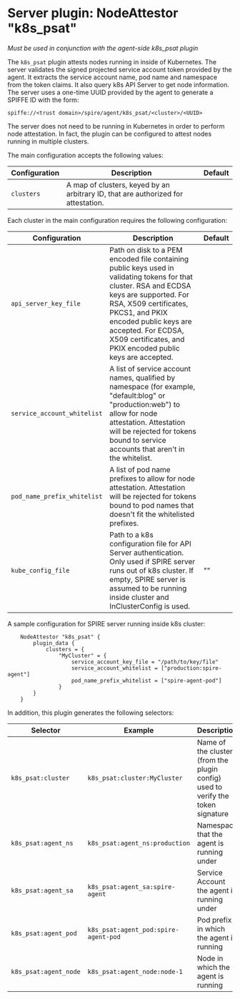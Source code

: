 # Server plugin: NodeAttestor "k8s_psat"

*Must be used in conjunction with the agent-side k8s_psat plugin*

The `k8s_psat` plugin attests nodes running in inside of Kubernetes. The server
validates the signed projected service account token provided by the agent. It extracts
the service account name, pod name and namespace from the token claims. It also query k8s
API Server to get node information. The server uses a one-time UUID provided by the agent
to generate a SPIFFE ID with the form:

```
spiffe://<trust domain>/spire/agent/k8s_psat/<cluster>/<UUID>
```

The server does not need to be running in Kubernetes in order to perform node
attestation. In fact, the plugin can be configured to attest nodes running in
multiple clusters.

The main configuration accepts the following values:

| Configuration   | Description | Default                 |
| --------------- | ----------- | ----------------------- |
| `clusters`      | A map of clusters, keyed by an arbitrary ID, that are authorized for attestation. | |

Each cluster in the main configuration requires the following configuration:

| Configuration | Description | Default                 |
| ------------- | ----------- | ----------------------- |
| `api_server_key_file` | Path on disk to a PEM encoded file containing public keys used in validating tokens for that cluster. RSA and ECDSA keys are supported. For RSA, X509 certificates, PKCS1, and PKIX encoded public keys are accepted. For ECDSA, X509 certificates, and PKIX encoded public keys are accepted. | |
| `service_account_whitelist` | A list of service account names, qualified by namespace (for example, "default:blog" or "production:web") to allow for node attestation. Attestation will be rejected for tokens bound to service accounts that aren't in the whitelist. | |
| `pod_name_prefix_whitelist` | A list of pod name prefixes to allow for node attestation. Attestation will be rejected for tokens bound to pod names that doesn't fit the whitelisted prefixes. | |
| `kube_config_file` | Path to a k8s configuration file for API Server authentication. Only used if SPIRE server runs out of k8s cluster. If empty, SPIRE server is assumed to be running inside cluster and InClusterConfig is used. | ""|

A sample configuration for SPIRE server running inside k8s cluster:

```
    NodeAttestor "k8s_psat" {
        plugin_data {
            clusters = {
                "MyCluster" = {
                    service_account_key_file = "/path/to/key/file"
                    service_account_whitelist = ["production:spire-agent"]
                    pod_name_prefix_whitelist = ["spire-agent-pod"]
                }
        }
    }
```

In addition, this plugin generates the following selectors:

| Selector              | Example                                | Description                                                                     |
| ----------------------| ---------------------------------------| --------------------------------------------------------------------------------|
| `k8s_psat:cluster`    | `k8s_psat:cluster:MyCluster`           | Name of the cluster (from the plugin config) used to verify the token signature |
| `k8s_psat:agent_ns`   | `k8s_psat:agent_ns:production`         | Namespace that the agent is running under                                       |
| `k8s_psat:agent_sa`   | `k8s_psat:agent_sa:spire-agent`        | Service Account the agent is running under                                      |
| `k8s_psat:agent_pod`  | `k8s_psat:agent_pod:spire-agent-pod`   | Pod prefix in which the agent is running                                        |
| `k8s_psat:agent_node` | `k8s_psat:agent_node:node-1`           | Node in which the agent is running                                              |
